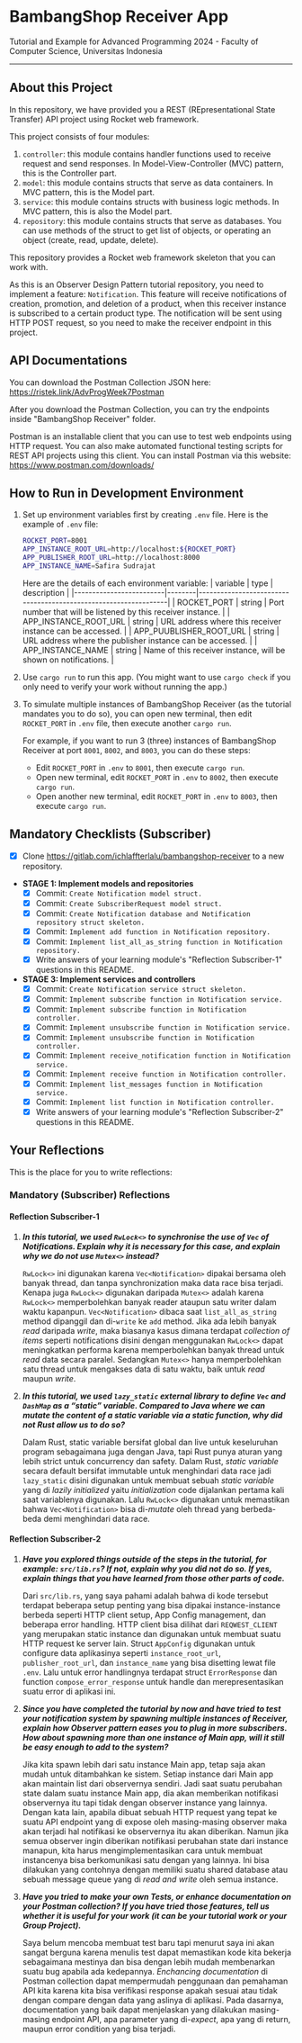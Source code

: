 # BambangShop Receiver App
Tutorial and Example for Advanced Programming 2024 - Faculty of Computer Science, Universitas Indonesia

---

## About this Project
In this repository, we have provided you a REST (REpresentational State Transfer) API project using Rocket web framework.

This project consists of four modules:
1.  `controller`: this module contains handler functions used to receive request and send responses.
    In Model-View-Controller (MVC) pattern, this is the Controller part.
2.  `model`: this module contains structs that serve as data containers.
    In MVC pattern, this is the Model part.
3.  `service`: this module contains structs with business logic methods.
    In MVC pattern, this is also the Model part.
4.  `repository`: this module contains structs that serve as databases.
    You can use methods of the struct to get list of objects, or operating an object (create, read, update, delete).

This repository provides a Rocket web framework skeleton that you can work with.

As this is an Observer Design Pattern tutorial repository, you need to implement a feature: `Notification`.
This feature will receive notifications of creation, promotion, and deletion of a product, when this receiver instance is subscribed to a certain product type.
The notification will be sent using HTTP POST request, so you need to make the receiver endpoint in this project.

## API Documentations

You can download the Postman Collection JSON here: https://ristek.link/AdvProgWeek7Postman

After you download the Postman Collection, you can try the endpoints inside "BambangShop Receiver" folder.

Postman is an installable client that you can use to test web endpoints using HTTP request.
You can also make automated functional testing scripts for REST API projects using this client.
You can install Postman via this website: https://www.postman.com/downloads/

## How to Run in Development Environment
1.  Set up environment variables first by creating `.env` file.
    Here is the example of `.env` file:
    ```bash
    ROCKET_PORT=8001
    APP_INSTANCE_ROOT_URL=http://localhost:${ROCKET_PORT}
    APP_PUBLISHER_ROOT_URL=http://localhost:8000
    APP_INSTANCE_NAME=Safira Sudrajat
    ```
    Here are the details of each environment variable:
    | variable                | type   | description                                                     |
    |-------------------------|--------|-----------------------------------------------------------------|
    | ROCKET_PORT             | string | Port number that will be listened by this receiver instance.    |
    | APP_INSTANCE_ROOT_URL   | string | URL address where this receiver instance can be accessed.       |
    | APP_PUUBLISHER_ROOT_URL | string | URL address where the publisher instance can be accessed.       |
    | APP_INSTANCE_NAME       | string | Name of this receiver instance, will be shown on notifications. |
2.  Use `cargo run` to run this app.
    (You might want to use `cargo check` if you only need to verify your work without running the app.)
3.  To simulate multiple instances of BambangShop Receiver (as the tutorial mandates you to do so),
    you can open new terminal, then edit `ROCKET_PORT` in `.env` file, then execute another `cargo run`.

    For example, if you want to run 3 (three) instances of BambangShop Receiver at port `8001`, `8002`, and `8003`, you can do these steps:
    -   Edit `ROCKET_PORT` in `.env` to `8001`, then execute `cargo run`.
    -   Open new terminal, edit `ROCKET_PORT` in `.env` to `8002`, then execute `cargo run`.
    -   Open another new terminal, edit `ROCKET_PORT` in `.env` to `8003`, then execute `cargo run`.

## Mandatory Checklists (Subscriber)
-   [x] Clone https://gitlab.com/ichlaffterlalu/bambangshop-receiver to a new repository.
-   **STAGE 1: Implement models and repositories**
    -   [x] Commit: `Create Notification model struct.`
    -   [x] Commit: `Create SubscriberRequest model struct.`
    -   [x] Commit: `Create Notification database and Notification repository struct skeleton.`
    -   [x] Commit: `Implement add function in Notification repository.`
    -   [x] Commit: `Implement list_all_as_string function in Notification repository.`
    -   [x] Write answers of your learning module's "Reflection Subscriber-1" questions in this README.
-   **STAGE 3: Implement services and controllers**
    -   [x] Commit: `Create Notification service struct skeleton.`
    -   [x] Commit: `Implement subscribe function in Notification service.`
    -   [x] Commit: `Implement subscribe function in Notification controller.`
    -   [x] Commit: `Implement unsubscribe function in Notification service.`
    -   [x] Commit: `Implement unsubscribe function in Notification controller.`
    -   [x] Commit: `Implement receive_notification function in Notification service.`
    -   [x] Commit: `Implement receive function in Notification controller.`
    -   [x] Commit: `Implement list_messages function in Notification service.`
    -   [x] Commit: `Implement list function in Notification controller.`
    -   [x] Write answers of your learning module's "Reflection Subscriber-2" questions in this README.

## Your Reflections
This is the place for you to write reflections:

### Mandatory (Subscriber) Reflections

#### Reflection Subscriber-1
1. ***In this tutorial, we used `RwLock<>` to synchronise the use of `Vec` of Notifications. Explain why it is necessary for this case, and explain why we do not use `Mutex<>` instead?***

    `RwLock<>` ini digunakan karena `Vec<Notification>` dipakai bersama oleh banyak thread, dan tanpa synchronization maka data race bisa terjadi. Kenapa juga `RwLock<>` digunakan daripada `Mutex<>` adalah karena `RwLock<>` memperbolehkan banyak reader ataupun satu writer dalam waktu kapanpun. `Vec<Notification>` dibaca saat `list_all_as_string` method dipanggil dan di-`write` ke `add` method. Jika ada lebih banyak *read* daripada *write*, maka biasanya kasus dimana terdapat *collection of items* seperti notifications disini dengan menggunakan `RwLock<>` dapat meningkatkan performa karena memperbolehkan banyak thread untuk *read* data secara paralel. Sedangkan `Mutex<>` hanya memperbolehkan satu thread untuk mengakses data di satu waktu, baik untuk *read* maupun *write*.

2. ***In this tutorial, we used `lazy_static` external library to define `Vec` and `DashMap` as a “static” variable. Compared to Java where we can mutate the content of a static variable via a static function, why did not Rust allow us to do so?***

    Dalam Rust, static variable bersifat global dan live untuk keseluruhan program sebagaimana juga dengan Java, tapi Rust punya aturan yang lebih strict untuk concurrency dan safety. Dalam Rust, *static variable* secara default bersifat immutable untuk menghindari data race jadi `lazy_static` disini digunakan untuk membuat sebuah *static variable* yang di *lazily initialized* yaitu *initialization* code dijalankan pertama kali saat variablenya digunakan. Lalu `RwLock<>` digunakan untuk memastikan bahwa `Vec<Notification>` bisa di-*mutate* oleh thread yang berbeda-beda demi menghindari data race.

#### Reflection Subscriber-2
1. ***Have you explored things outside of the steps in the tutorial, for example: `src/lib.rs`? If not, explain why you did not do so. If yes, explain things that you have learned from those other parts of code.***

    Dari `src/lib.rs`, yang saya pahami adalah bahwa di kode tersebut terdapat beberapa setup penting yang bisa dipakai instance-instance berbeda seperti HTTP client setup, App Config management, dan beberapa error handling. HTTP client bisa dilihat dari `REQWEST_CLIENT` yang merupakan static instance dan digunakan untuk membuat suatu HTTP request ke server lain. Struct `AppConfig` digunakan untuk configure data aplikasinya seperti `instance_root_url`, `publisher_root_url`, dan `instance_name` yang bisa disetting lewat file `.env`. Lalu untuk error handlingnya terdapat struct `ErrorResponse` dan function `compose_error_response` untuk handle dan merepresentasikan suatu error di aplikasi ini.

2. ***Since you have completed the tutorial by now and have tried to test your notification system by spawning multiple instances of Receiver, explain how Observer pattern eases you to plug in more subscribers. How about spawning more than one instance of Main app, will it still be easy enough to add to the system?***

    Jika kita spawn lebih dari satu instance Main app, tetap saja akan mudah untuk ditambahkan ke sistem. Setiap instance dari Main app akan maintain list dari observernya sendiri. Jadi saat suatu perubahan state dalam suatu instance Main app, dia akan memberikan notifikasi observernya itu tapi tidak dengan observer instance yang lainnya. Dengan kata lain, apabila dibuat sebuah HTTP request yang tepat ke suatu API endpoint yang di expose oleh masing-masing observer maka akan terjadi hal notifikasi ke observernya itu akan diberikan. Namun jika semua observer ingin diberikan notifikasi perubahan state dari instance manapun, kita harus mengimplementasikan cara untuk membuat instancenya bisa berkomunikasi satu dengan yang lainnya. Ini bisa dilakukan yang contohnya dengan memiliki suatu shared database atau sebuah message queue yang di *read and write* oleh semua instance.

3. ***Have you tried to make your own Tests, or enhance documentation on your Postman collection? If you have tried those features, tell us whether it is useful for your work (it can be your tutorial work or your Group Project).***

    Saya belum mencoba membuat test baru tapi menurut saya ini akan sangat berguna karena menulis test dapat memastikan kode kita bekerja sebagaimana mestinya dan bisa dengan lebih mudah membenarkan suatu bug apabila ada kedepannya. *Enchancing documentation* di Postman collection dapat mempermudah penggunaan dan pemahaman API kita karena kita bisa verifikasi response apakah sesuai atau tidak dengan compare dengan data yang aslinya di aplikasi. Pada dasarnya, documentation yang baik dapat menjelaskan yang dilakukan masing-masing endpoint API, apa parameter yang di-*expect*, apa yang di return, maupun error condition yang bisa terjadi. 
